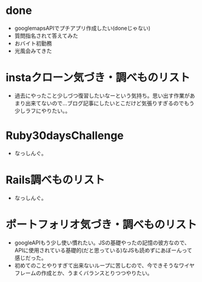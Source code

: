# done
- googlemapsAPIでプチアプリ作成したい(doneじゃない)
- 質問指名されて答えてみた
- おバイト初勤務
- 光風会みてきた

# instaクローン気づき・調べものリスト
- 過去にやったこと少しづつ復習したいなーという気持ち。思い出す作業があまり出来てないので…ブログ記事にしたいとこだけど気張りすぎるのでもう少しラフにやりたい。。

# Ruby30daysChallenge
- なっしんぐ。

# Rails調べものリスト
- なっしんぐ。

# ポートフォリオ気づき・調べものリスト
- googleAPIもう少し使い慣れたい。JSの基礎やったの記憶の彼方なので、APIに使用されている基礎的(だと思っている)なJSも読めずにあぼーんって感じだった。
- 初めてのことやりすぎて出来ないループに苦しむので、今できそうなワイヤフレームの作成とか、うまくバランスとりつつやりたい。